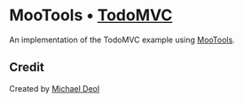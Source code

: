 # MooTools • [TodoMVC](http://todomvc.com)

An implementation of the TodoMVC example using [MooTools](http://mootools.net).

## Credit

Created by [Michael Deol](http://www.michaeldeol.com)